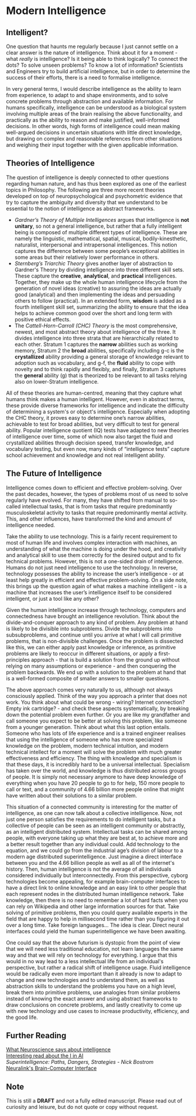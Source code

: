 # Modern Intelligence
## Intelligent?
One question that haunts me regularly because I just cannot settle on a clear answer is the nature of intelligence. Think about it for a moment - what *really* is intelligence? Is it being able to think logically? To connect the dots? To solve unseen problems? To know a lot of information? Scientists and Engineers try to build artificial intelligence, but in order to determine the success of their efforts, there is a need to formalise intelligence.  

In very general terms, I would describe intelligence as the ability to learn from experience, to adapt to and shape environments, and to solve concrete problems through abstraction and available information. For humans specifically, intelligence can be understood as a biological system involving multiple areas of the brain realising the above functionality, and practically as the ability to reason and make justified, well-informed decisions. In other words, high forms of intelligence could mean making well-argued decisions in uncertain situations with little direct knowledge, but drawing on complex and reasonable references from other situations and weighing their input together with the given applicable information.


## Theories of Intelligence
The question of intelligence is deeply connected to other questions regarding human nature, and has thus been explored as one of the earliest topics in Philosophy. The following are three more recent theories developed on top of neuropsychological and psychometric evidence that try to capture the ambiguity and diversity that we understand to be essential to the notion of intelligence as abstract frameworks.  

- *Gardner’s Theory of Multiple Intelligences* argues that intelligence is **not unitary**, so not a general intelligence, but rather that a fully intelligent being is composed of multiple different types of intelligence. These are namely the linguistic, mathematical, spatial, musical, bodily-kinesthetic, naturalist, interpersonal and intrapersonal intelligences. This notion captures the difference between some people’s exceptional abilities in some areas but their relatively lower performance in others.
- *Sternberg’s Triarchic Theory* gives another layer of abstraction to Gardner's Theory by dividing intelligence into three different skill sets. These capture the **creative**, **analytical**, and **practical** intelligences. Together, they make up the whole human intelligence lifecycle from the generation of novel ideas (creative) to assuring the ideas are actually good (analytical) and then implementing the ideas and persuading others to follow (practical). In an extended form, **wisdom** is added as a fourth intelligent skill set, summarizing the ability to ensure that the idea helps to achieve common good over the short and long term with positive ethical effects.
- The *Cattell-Horn-Carroll (CHC) Theory* is the most comprehensive, newest, and most abstract theory about intelligence of the three. It divides intelligence into three strata that are hierarchically related to each other. Stratum 1 captures the **narrow** abilities such as working memory, Stratum 2 the **broad** abilities, specifically including g-c is the **crystallized** ability providing a general storage of knowledge relevant to adoption such as vocabulary, and g-f, the **fluid** ability to cope with novelty and to think rapidly and flexibly, and finally, Stratum 3 captures the **general** ability (g) that is theorized to be relevant to all tasks relying also on lower-Stratum intelligence.  

All of these theories are human-centred, meaning that they capture what humans think makes a human intelligent. However, even in abstract terms, these provide diverse frameworks for intelligence and indicate the difficulty of determining a system's or object's intelligence. Especially when adopting the CHC theory, it proves easy to determine one’s narrow abilities, achievable to test for broad abilities, but very difficult to test for general ability. Popular intelligence quotient (IQ) tests have adapted to new theories of intelligence over time, some of which now also target the fluid and crystallized abilities through decision speed, transfer knowledge, and vocabulary testing, but even now, many kinds of “intelligence tests” capture school achievement and knowledge and not real intelligent ability.  

## The Future of Intelligence
Intelligence comes down to efficient and effective problem-solving. Over the past decades, however, the types of problems most of us need to solve regularly have evolved. For many, they have shifted from manual to so-called intellectual tasks, that is from tasks that require predominantly musculoskeletal activity to tasks that require predominantly mental activity. This, and other influences, have transformed the kind and amount of intelligence needed.  

Take the ability to use technology. This is a fairly recent requirement to most of human life and involves complex interaction with machines, an understanding of what the machine is doing under the hood, and creativity and analytical skill to use them correctly for the desired output and to fix technical problems. However, this is not a one-sided drain of intelligence. Humans do not just need intelligence to use the technology. In reverse, technology possesses the ability to increase the user’s intelligence - or at least help greatly in efficient and effective problem-solving. On a side note, this brings up the question again of what makes a machine intelligent - is a machine that increases the user’s intelligence itself to be considered intelligent, or just a tool like any other?  

Given the human intelligence increase through technology, computers and connectedness have brought an intelligence revolution. Think about the divide-and-conquer approach to any kind of problem. Any problem at hand is likely to be divisible into subproblems. Divide the subproblems into subsubproblems, and continue until you arrive at what I will call primitive problems, that is non-divisible challenges. Once the problem is dissected like this, we can either apply past knowledge or inference, as primitive problems are likely to reoccur in different situations, or apply a first-principles approach - that is build a solution from the ground up without relying on many assumptions or experience - and then conquering the problem backwards. We end up with a solution to the problem at hand that is a well-formed composite of smaller answers to smaller questions.  

The above approach comes very naturally to us, although not always consciously applied. Think of the way you approach a printer that does not work. You think about what could be wrong - wiring? Internet connection? Empty ink cartridge? - and check these aspects systematically, by breaking down the potential problem even further. Or you are like my grandfather and call someone you expect to be better at solving this problem, like someone from a younger generation. Think about what this last option entails. Someone who has lots of life experience and is a trained engineer realises that using the intelligence of someone who has more specialized knowledge on the problem, modern technical intuition, and modern technical intellect for a moment will solve the problem with much greater effectiveness and efficiency. The thing with knowledge and specialism is that these days, it is incredibly hard to be a universal intellectual. Specialism has taken over the world, and knowledge is thus distributed across groups of people. It is simply not necessary anymore to have deep knowledge of everything when you have 20 people to go to for help, 150 more people to call or text, and a community of 4.66 billion more people online that might have written about their solutions to a similar problem.  

This situation of a connected community is interesting for the matter of intelligence, as one can now talk about a collective intelligence. Now, not just one person satisfies the requirements to do intelligent tasks, but a collective of people can be seen as an intelligent community or abstractly, as an intelligent distributed system. Intellectual tasks can be shared among people, with everyone taking up what they are best at, to achieve more and a better result together than any individual could. Add technology to the equation, and we could go from the industrial age’s division of labour to a modern age distributed superintelligence. Just imagine a direct interface between you and the 4.66 billion people as well as all of the internet's history. Then, human intelligence is not the average of all individuals considered individually but interconnectedly. From this perspective, cyborg technologies become appealing, for example brain-computer interfaces to have a direct link to online knowledge and an easy link to other people that each represent nodes in the distributed human intelligence network. Take knowledge, then there is no need to remember a lot of hard facts when you can rely on Wikipedia and other large information sources for that. Take solving of primitive problems, then you could query available experts in the field that are happy to help in millisecond time rather than you figuring it out over a long time. Take foreign languages… The idea is clear. Direct neural interfaces could yield the human superintelligence we have been awaiting.  

One could say that the above futurism is dystopic from the point of view that we will need less traditional education, not learn languages the same way and that we will rely on technology for everything. I argue that this would in no way lead to a less intellectual life from an individual's perspective, but rather a radical shift of intelligence usage. Fluid intelligence would be radically even more important than it already is now to adapt to change and new technologies and to understand them, as well as abstraction skills to understand the problems you have on a high level, break them into primitive problems, use analogies from similar problems instead of knowing the exact answer and using abstract frameworks to draw conclusions on concrete problems, and lastly creativity to come up with new technology and use cases to increase productivity, efficiency, and the good life.  

## Further Reading
[What Neuroscience says about intelligence](https://www.ncbi.nlm.nih.gov/pmc/articles/PMC3341646/)  
[Interesting read about the I in AI](https://arxiv.org/ftp/arxiv/papers/1610/1610.07862.pdf)  
*Superintelligence: Paths, Dangers, Strategies - Nick Bostrom*  
[Neuralink's Brain-Computer Interface](https://neuralink.com/)  

## Note
This is still a **DRAFT** and not a fully edited manuscript. Please read out of curiosity and leisure, but do not quote or copy without request.
